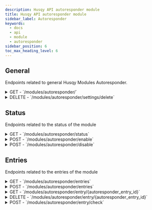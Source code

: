 ```yaml
---
description: Husqy API autoresponder module
title: Husqy API autoresponder module
sidebar_label: Autoresponder
keywords:
  - docs
  - api
  - module
  - autoresponder
sidebar_position: 6
toc_max_heading_level: 6
---
```


## General

Endpoints related to general Husqy Modules Autoresponder.

<details>
  <summary>GET - `/modules/autoresponder/`</summary>

Home endpoint for the Modules Autoresponder Husqy API. Returns only success message displaying that it is the Modules Autoresponder Husqy API route.

</details>

<details>
  <summary>DELETE - `/modules/autoresponder/settings/delete`</summary>

Delete all settings of the autoresponder module for a specified guild.

Body data (JSON):
| field | required | type | description |
| --- | --- | --- | --- |
| guild_id | yes | `integer` | The ID of the guild to delete the settings from |

Possible errors:

- BadRequestError

</details>

## Status

Endpoints related to the status of the module

<details>
  <summary>GET - `/modules/autoresponder/status`</summary>

Get the status of the autoresponder module for the specified guild.

Query string parameters:
| field | required | type | description |
| --- | --- | --- | --- |
| guild_id | yes | `integer` | The ID of the guild to check the status of |

Possible errors:

- BadRequestError
- SettingsError

</details>

<details>
  <summary>POST - `/modules/autoresponder/enable`</summary>

Endpoint to enable the autoresponder module for the specified guild.

Body data (JSON):
| field | required | type | description |
| --- | --- | --- | --- |
| guild_id | yes | `integer` | The ID of the guild to enable the autoresponder module for |

Possible errors:

- BadRequestError
- SettingsError
- ModuleEnabledError
- DatabaseError

</details>

<details>
  <summary>POST - `/modules/autoresponder/disable`</summary>

Endpoint to disable the autoresponder module for the specified guild.

Body data (JSON):
| field | required | type | description |
| --- | --- | --- | --- |
| guild_id | yes | `integer` | The ID of the guild to disable the autoresponder module for |

Possible errors:

- BadRequestError
- SettingsError
- ModuleDisabledError
- DatabaseError

</details>

## Entries

Endpoints related to the entries of the module

<details>
  <summary>GET - `/modules/autoresponder/entries`</summary>

Get the list of entries of the autoresponder module for the specified guild.

Query string parameters:
| field | required | type | description |
| --- | --- | --- | --- |
| guild_id | yes | `integer` | The ID of the guild to return the entries from |
| page | no | `integer` | The page number to get (default = 1) |
| page_size | no | `integer` | The amount of entries to return in one page (default = 10) |

Possible errors:

- BadRequestError
- SettingsError
- ModuleDisabledError
- DatabaseError
- InternalServerError

</details>

<details>
  <summary>POST - `/modules/autoresponder/entries`</summary>

Add an autoresponder module entry for the specified guild.

Body data (JSON):
| field | required | type | description |
| --- | --- | --- | --- |
| guild_id | yes | `integer` | The ID of the guild for which to create the autoresponder entry |
| trigger | yes | `string` | The trigger for the autoresponder entry to be send |
| type | yes | `string` | The response type |
| content | yes | `string` | The response content |
| allowed_channels | yes | `list|string` | The list of channel ID's to allow (may be "all" if all channel are allowed) |
| ignored_channels | yes | `list` | The list of channel ID's to ignore |
| allowed_roles | yes | `list|string` | The list of role ID's to allow (may be "all" if all roles are allowed) |
| ignored_roles | yes | `list` | The list of role ID's to ignore |

Possible errors:

- BadRequestError
- SettingsError
- ModuleDisabledError
- DatabaseError

</details>

<details>
  <summary>GET - `/modules/autoresponder/entry/{autoresponder_entry_id}`</summary>

Get the details of the specified autoresponder entry in the specified guild.

Query string parameters:
| field | required | type | description |
| --- | --- | --- | --- |
| guild_id | yes | `integer` | The ID of the guild to return the details of the autoresponder entry from |

Possible errors:

- BadRequestError
- SettingsError
- ModuleDisabledError
- DatabaseError
- InternalServerError

</details>

<details>
  <summary>DELETE - `/modules/autoresponder/entry/{autoresponder_entry_id}`</summary>

Delete the specified autoresponder entry in the specified guild.

Body data (JSON):
| field | required | type | description |
| --- | --- | --- | --- |
| guild_id | yes | `integer` | The ID of the guild for which to delete the autoresponder entry |

Possible errors:

- BadRequestError
- SettingsError
- ModuleDisabledError
- DatabaseError

</details>

<details>
  <summary>POST - `/modules/autoresponder/entry/check`</summary>

:::danger

Do not use this endpoint yourself! Autoresponder entries will be send by Husqy when needed.

:::

Endpoint to check if an autoresponder entry has to be send for the specified guild.

Body data (JSON):
| field | required | type | description |
| --- | --- | --- | --- |
| guild_id | yes | `integer` | The ID of the guild to check the autoresponder entry for |
| origin_message_id | yes | `integer` | The ID of the message the member send that triggered the check |
| message_content | yes | `string` | The content of message that triggered the check |
| channel_id | yes | `integer` | The ID of the channel where the message that triggered the check is located |
| member_roles | yes | `list` | A list of the member that send the triggering message their role ID's |

Possible errors:

- BadRequestError
- SettingsError
- ModuleDisabledError

</details>